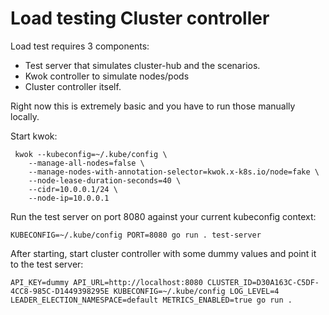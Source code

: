 # Load testing Cluster controller

Load test requires 3 components:
- Test server that simulates cluster-hub and the scenarios. 
- Kwok controller to simulate nodes/pods
- Cluster controller itself.

Right now this is extremely basic and you have to run those manually locally.

Start kwok:
```
 kwok --kubeconfig=~/.kube/config \
    --manage-all-nodes=false \
    --manage-nodes-with-annotation-selector=kwok.x-k8s.io/node=fake \
    --node-lease-duration-seconds=40 \
    --cidr=10.0.0.1/24 \
    --node-ip=10.0.0.1
```

Run the test server on port 8080 against your current kubeconfig context:
```
KUBECONFIG=~/.kube/config PORT=8080 go run . test-server
```

After starting, start cluster controller with some dummy values and point it to the test server:
```
API_KEY=dummy API_URL=http://localhost:8080 CLUSTER_ID=D30A163C-C5DF-4CC8-985C-D1449398295E KUBECONFIG=~/.kube/config LOG_LEVEL=4 LEADER_ELECTION_NAMESPACE=default METRICS_ENABLED=true go run .                     
```
